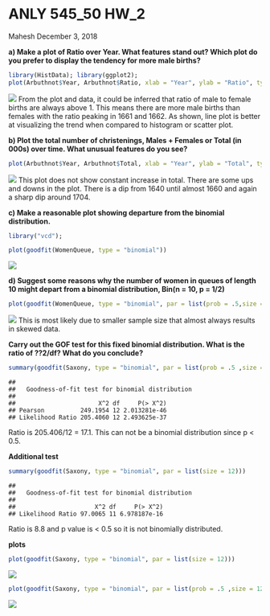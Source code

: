 ANLY 545\_50 HW\_2
================
Mahesh
December 3, 2018

**a) Make a plot of Ratio over Year. What features stand out? Which plot do you prefer to display the tendency for more male births?**

``` r
library(HistData); library(ggplot2);
plot(Arbuthnot$Year, Arbuthnot$Ratio, xlab = "Year", ylab = "Ratio", type = "l", col = "dark green")
```

![](ANLY_545_50_HW_2_files/figure-markdown_github/unnamed-chunk-1-1.png) From the plot and data, it could be inferred that ratio of male to female births are always above 1. This means there are more male births than females with the ratio peaking in 1661 and 1662. As shown, line plot is better at visualizing the trend when compared to histogram or scatter plot.

**b) Plot the total number of christenings, Males + Females or Total (in 000s) over time. What unusual features do you see?**

``` r
plot(Arbuthnot$Year, Arbuthnot$Total, xlab = "Year", ylab = "Total", type = "l", col = "dark red")
```

![](ANLY_545_50_HW_2_files/figure-markdown_github/unnamed-chunk-2-1.png) This plot does not show constant increase in total. There are some ups and downs in the plot. There is a dip from 1640 until almost 1660 and again a sharp dip around 1704.

**c) Make a reasonable plot showing departure from the binomial distribution.**

``` r
library("vcd");

plot(goodfit(WomenQueue, type = "binomial"))
```

![](ANLY_545_50_HW_2_files/figure-markdown_github/unnamed-chunk-3-1.png)

**d) Suggest some reasons why the number of women in queues of length 10 might depart from a binomial distribution, Bin(n = 10, p = 1/2)**

``` r
plot(goodfit(WomenQueue, type = "binomial", par = list(prob = .5,size = 10)))
```

![](ANLY_545_50_HW_2_files/figure-markdown_github/unnamed-chunk-4-1.png) This is most likely due to smaller sample size that almost always results in skewed data.

**Carry out the GOF test for this fixed binomial distribution. What is the ratio of ??2/df? What do you conclude?**

``` r
summary(goodfit(Saxony, type = "binomial", par = list(prob = .5 ,size = 12)))
```

    ## 
    ##   Goodness-of-fit test for binomial distribution
    ## 
    ##                       X^2 df     P(> X^2)
    ## Pearson          249.1954 12 2.013281e-46
    ## Likelihood Ratio 205.4060 12 2.493625e-37

Ratio is 205.406/12 = 17.1. This can not be a binomial distribution since p &lt; 0.5.

**Additional test**

``` r
summary(goodfit(Saxony, type = "binomial", par = list(size = 12)))
```

    ## 
    ##   Goodness-of-fit test for binomial distribution
    ## 
    ##                      X^2 df     P(> X^2)
    ## Likelihood Ratio 97.0065 11 6.978187e-16

Ratio is 8.8 and p value is &lt; 0.5 so it is not binomially distributed.

**plots**

``` r
plot(goodfit(Saxony, type = "binomial", par = list(size = 12)))
```

![](ANLY_545_50_HW_2_files/figure-markdown_github/unnamed-chunk-7-1.png)

``` r
plot(goodfit(Saxony, type = "binomial", par = list(prob = .5 ,size = 12)))
```

![](ANLY_545_50_HW_2_files/figure-markdown_github/unnamed-chunk-8-1.png)
